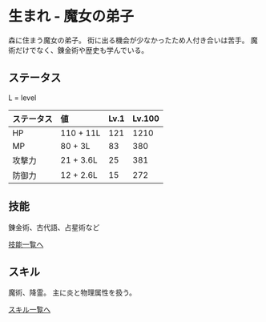 # 生まれ - 魔女の弟子

森に住まう魔女の弟子。
街に出る機会が少なかったため人付き合いは苦手。
魔術だけでなく、錬金術や歴史も学んでいる。

## ステータス

L = level

|ステータス|値|Lv.1|Lv.100|
|:-|:-|:-|:-|
|HP|110 + 11L|121|1210|
|MP|80 + 3L|83|380|
|攻撃力|21 + 3.6L|25|381|
|防御力|12 + 2.6L|15|272|

## 技能

錬金術、古代語、占星術など

[技能一覧へ](ability/keeper.md)

## スキル

魔術、降霊。
主に炎と物理属性を扱う。

[スキル一覧へ](battle/skill/keeper.md)

## 
